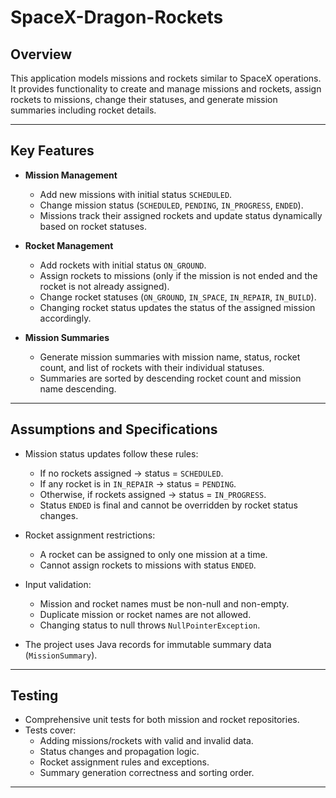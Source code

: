 # SpaceX-Dragon-Rockets

## Overview

This application models missions and rockets similar to SpaceX operations. It provides functionality to create and manage missions and rockets, assign rockets to missions, change their statuses, and generate mission summaries including rocket details.

---

## Key Features

- **Mission Management**
    - Add new missions with initial status `SCHEDULED`.
    - Change mission status (`SCHEDULED`, `PENDING`, `IN_PROGRESS`, `ENDED`).
    - Missions track their assigned rockets and update status dynamically based on rocket statuses.

- **Rocket Management**
    - Add rockets with initial status `ON_GROUND`.
    - Assign rockets to missions (only if the mission is not ended and the rocket is not already assigned).
    - Change rocket statuses (`ON_GROUND`, `IN_SPACE`, `IN_REPAIR`, `IN_BUILD`).
    - Changing rocket status updates the status of the assigned mission accordingly.

- **Mission Summaries**
    - Generate mission summaries with mission name, status, rocket count, and list of rockets with their individual statuses.
    - Summaries are sorted by descending rocket count and mission name descending.

---

## Assumptions and Specifications

- Mission status updates follow these rules:
    - If no rockets assigned → status = `SCHEDULED`.
    - If any rocket is in `IN_REPAIR` → status = `PENDING`.
    - Otherwise, if rockets assigned → status = `IN_PROGRESS`.
    - Status `ENDED` is final and cannot be overridden by rocket status changes.

- Rocket assignment restrictions:
    - A rocket can be assigned to only one mission at a time.
    - Cannot assign rockets to missions with status `ENDED`.

- Input validation:
    - Mission and rocket names must be non-null and non-empty.
    - Duplicate mission or rocket names are not allowed.
    - Changing status to null throws `NullPointerException`.

- The project uses Java records for immutable summary data (`MissionSummary`).

---

## Testing

- Comprehensive unit tests for both mission and rocket repositories.
- Tests cover:
    - Adding missions/rockets with valid and invalid data.
    - Status changes and propagation logic.
    - Rocket assignment rules and exceptions.
    - Summary generation correctness and sorting order.

---

